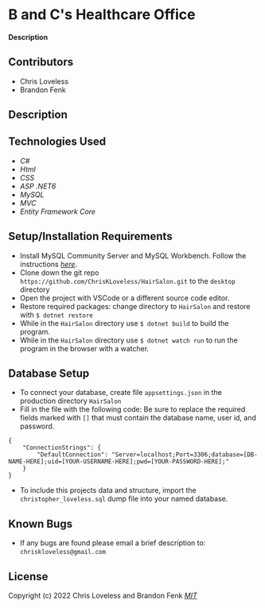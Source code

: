 # B and C's Healthcare Office

#### Description

## Contributors

* Chris Loveless
* Brandon Fenk

## Description
<!-- This project is a simple web application for a business to keep track of Stylists and their Clients. Stylists and Clients have a one to many relationship meaning each Client only belongs to one Stylist. A Stylist can have many clients. The application allows the user to create, update, delete, and view lists of the Stylists they employ and their corresponding clients. The app also includes fields for notes about the clients. -->

## Technologies Used

* _C#_
* _Html_
* _CSS_
* _ASP .NET6_
* _MySQL_
* _MVC_
* _Entity Framework Core_

## Setup/Installation Requirements

* Install MySQL Community Server and MySQL Workbench. Follow the instructions _[here](https://www.learnhowtoprogram.com/c-and-net/getting-started-with-c/installing-and-configuring-mysql/)_.
* Clone down the git repo ```https://github.com/ChrisKLoveless/HairSalon.git``` to the ```desktop``` directory
* Open the project with VSCode or a different source code editor.
* Restore required packages: change directory to ```HairSalon``` and restore with ```$ dotnet restore```
* While in the ```HairSalon``` directory use ```$ dotnet build``` to build the program.
* While in the ```HairSalon``` directory use ```$ dotnet watch run``` to run the program in the browser with a watcher.

## Database Setup

* To connect your database, create file ```appsettings.json``` in the production directory ```HairSalon```
* Fill in the file with the following code: Be sure to replace the required fields marked with ```[]``` that must contain the database name, user id, and password.
```
{
    "ConnectionStrings": {
        "DefaultConnection": "Server=localhost;Port=3306;database=[DB-NAME-HERE];uid=[YOUR-USERNAME-HERE];pwd=[YOUR-PASSWORD-HERE];"
    }
}
```
* To include this projects data and structure, import the ```christopher_loveless.sql``` dump file into your named database.

## Known Bugs

<!-- * _On the client details page, the appointment link should route to appointment details instead it is routed back to client details_ -->
* If any bugs are found please email a brief description to: ```chriskloveless@gmail.com```

## License
Copyright (c) 2022 Chris Loveless and Brandon Fenk
_[MIT](https://choosealicense.com/licenses/mit/)_